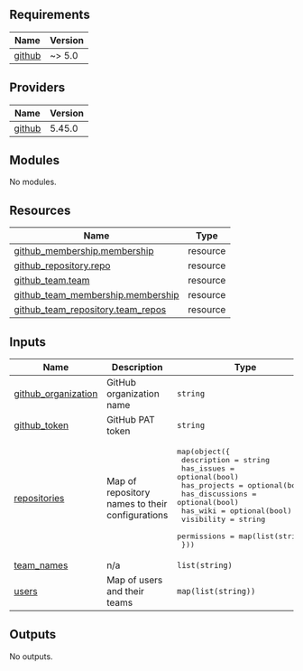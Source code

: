 <!-- BEGIN_TF_DOCS -->
## Requirements

| Name | Version |
|------|---------|
| <a name="requirement_github"></a> [github](#requirement\_github) | ~> 5.0 |

## Providers

| Name | Version |
|------|---------|
| <a name="provider_github"></a> [github](#provider\_github) | 5.45.0 |

## Modules

No modules.

## Resources

| Name | Type |
|------|------|
| [github_membership.membership](https://registry.terraform.io/providers/integrations/github/latest/docs/resources/membership) | resource |
| [github_repository.repo](https://registry.terraform.io/providers/integrations/github/latest/docs/resources/repository) | resource |
| [github_team.team](https://registry.terraform.io/providers/integrations/github/latest/docs/resources/team) | resource |
| [github_team_membership.membership](https://registry.terraform.io/providers/integrations/github/latest/docs/resources/team_membership) | resource |
| [github_team_repository.team_repos](https://registry.terraform.io/providers/integrations/github/latest/docs/resources/team_repository) | resource |

## Inputs

| Name | Description | Type | Default | Required |
|------|-------------|------|---------|:--------:|
| <a name="input_github_organization"></a> [github\_organization](#input\_github\_organization) | GitHub organization name | `string` | `"VoxSmart-Task"` | no |
| <a name="input_github_token"></a> [github\_token](#input\_github\_token) | GitHub PAT token | `string` | `"XXXXXXXXX"` | no |
| <a name="input_repositories"></a> [repositories](#input\_repositories) | Map of repository names to their configurations | <pre>map(object({<br>    description     = string<br>    has_issues      = optional(bool)<br>    has_projects    = optional(bool)<br>    has_discussions = optional(bool)<br>    has_wiki        = optional(bool)<br>    visibility      = string<br>    permissions     = map(list(string))<br>  }))</pre> | n/a | yes |
| <a name="input_team_names"></a> [team\_names](#input\_team\_names) | n/a | `list(string)` | n/a | yes |
| <a name="input_users"></a> [users](#input\_users) | Map of users and their teams | `map(list(string))` | `{}` | no |

## Outputs

No outputs.
<!-- END_TF_DOCS -->